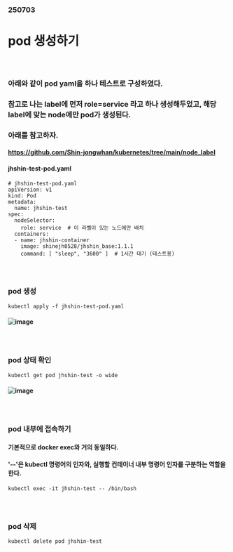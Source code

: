 ### 250703
# pod 생성하기
### <br/>

### 아래와 같이 pod yaml을 하나 테스트로 구성하였다.
### 참고로 나는 label에 먼저 role=service 라고 하나 생성해두었고, 해당 label에 맞는 node에만 pod가 생성된다.
### 아래를 참고하자.
#### https://github.com/Shin-jongwhan/kubernetes/tree/main/node_label
#### jhshin-test-pod.yaml
```
# jhshin-test-pod.yaml
apiVersion: v1
kind: Pod
metadata:
  name: jhshin-test
spec:
  nodeSelector:
    role: service  # 이 라벨이 있는 노드에만 배치
  containers:
  - name: jhshin-container
    image: shinejh0528/jhshin_base:1.1.1
    command: [ "sleep", "3600" ]  # 1시간 대기 (테스트용)
```
### <br/>

### pod 생성
```
kubectl apply -f jhshin-test-pod.yaml
```
#### ![image](https://github.com/user-attachments/assets/2bdddf1f-41f6-4407-9fa2-b451cc40b211)
### <br/>

### pod 상태 확인
```
kubectl get pod jhshin-test -o wide
```
#### ![image](https://github.com/user-attachments/assets/7fe3c269-b80b-43a3-b202-04c65ea335b5)
### <br/>

### pod 내부에 접속하기
#### 기본적으로 docker exec와 거의 동일하다.
#### '--'은 kubectl 명령어의 인자와, 실행할 컨테이너 내부 명령어 인자를 구분하는 역할을 한다.
```
kubectl exec -it jhshin-test -- /bin/bash
```
### <br/>

### pod 삭제
```
kubectl delete pod jhshin-test
```
### <br/>
